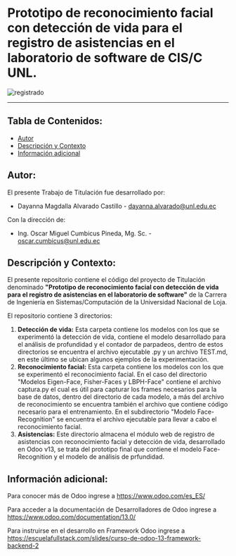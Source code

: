 # Prototipo de reconocimiento facial con detección de vida para el registro de asistencias en el laboratorio de software de CIS/C UNL.

![registrado](https://github.com/Computacion-UNL/FaceRecognition-LivenessDetection/assets/46323169/8a028adb-6e73-4091-82e7-c9a3b0f2fa32)

------------
## Tabla de Contenidos:
- [Autor](#autor)
- [Descripción y Contexto](#descripción-y-contexto)
- [Información adicional](#información-adicional)

## Autor:
El presente Trabajo de Titulación fue desarrollado por:
- Dayanna Magdalla Alvarado Castillo - dayanna.alvarado@unl.edu.ec

Con la dirección de:
- Ing. Oscar Miguel Cumbicus Pineda, Mg. Sc. - oscar.cumbicus@unl.edu.ec

## Descripción y Contexto:
El presente repositorio contiene el código del proyecto de Titulación denominado **"Prototipo de reconocimiento facial con detección de vida para el registro de asistencias en el laboratorio de software"** de la Carrera de Ingeniería en Sistemas/Computación de la Universidad Nacional de Loja.

El repositorio contiene 3 directorios: 
1. **Detección de vida:** Esta carpeta contiene los modelos con los que se experimentó la detección de vida, contiene el modelo desarrollado para el análisis de profundidad y el contador de parpadeos, dentro de estos directorios se encuentra el archivo ejecutable .py y un archivo TEST.md, en este último se ubican algunos ejemplos de la experimentación.
2. **Reconocimiento facial:** Esta carpeta contiene los modelos con los que se experimentó el reconocimiento facial. En el caso del directorio  "Modelos Eigen-Face, Fisher-Faces y LBPH-Face" contiene el archivo captura.py el cual es útil para capturar los frames necesarios para la base de datos, dentro del directorio de cada modelo, a más del archivo de reconocimiento se encuentra también el archivo que contiene código necesario para el entrenamiento. En el subdirectorio "Modelo Face-Recognition" se encuentra el archivo ejecutable para llevar a cabo el reconocimiento facial.
3. **Asistencias:** Este directorio almacena el módulo web de registro de asistencias con reconocimiento facial y detección de vida, desarrollado en Odoo v13, se trata del prototipo final que contiene el modelo Face-Recognition y el modelo de análisis de prfundidad.


## Información adicional: 
Para conocer más de Odoo ingrese a https://www.odoo.com/es_ES/

Para acceder a la documentación de Desarrolladores de Odoo ingrese a https://www.odoo.com/documentation/13.0/

Para instruirse en el desarrollo en Framework Odoo ingrese a https://escuelafullstack.com/slides/curso-de-odoo-13-framework-backend-2
